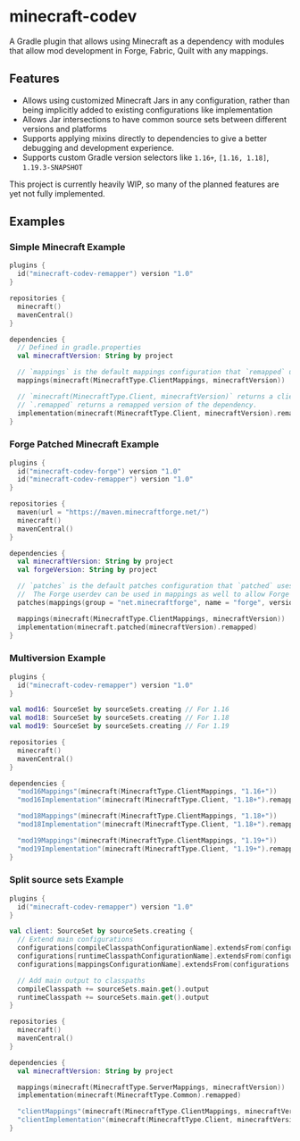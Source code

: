 # minecraft-codev
A Gradle plugin that allows using Minecraft as a dependency with modules that allow mod development in Forge, Fabric, Quilt with any mappings.

## Features
- Allows using customized Minecraft Jars in any configuration, rather than being implicitly added to existing configurations like implementation
- Allows Jar intersections to have common source sets between different versions and platforms
- Supports applying mixins directly to dependencies to give a better debugging and development experience.
- Supports custom Gradle version selectors like `1.16+`, `[1.16, 1.18]`, `1.19.3-SNAPSHOT`

This project is currently heavily WIP, so many of the planned features are yet not fully implemented.

## Examples

### Simple Minecraft Example
```kotlin
plugins {
  id("minecraft-codev-remapper") version "1.0"
}

repositories {
  minecraft()
  mavenCentral()
}

dependencies {
  // Defined in gradle.properties
  val minecraftVersion: String by project

  // `mappings` is the default mappings configuration that `remapped` uses.
  mappings(minecraft(MinecraftType.ClientMappings, minecraftVersion))

  // `minecraft(MinecraftType.Client, minecraftVersion)` returns a client Jar, which transitively includes a common Jar.
  // `.remapped` returns a remapped version of the dependency.
  implementation(minecraft(MinecraftType.Client, minecraftVersion).remapped)
}
```

### Forge Patched Minecraft Example
```kotlin
plugins {
  id("minecraft-codev-forge") version "1.0"
  id("minecraft-codev-remapper") version "1.0"
}

repositories {
  maven(url = "https://maven.minecraftforge.net/")
  minecraft()
  mavenCentral()
}

dependencies {
  val minecraftVersion: String by project
  val forgeVersion: String by project

  // `patches` is the default patches configuration that `patched` uses.
  //  The Forge userdev can be used in mappings as well to allow Forge's srg mappings to be applied.
  patches(mappings(group = "net.minecraftforge", name = "forge", version = "$minecraftVersion-$forgeVersion", classifier = "userdev"))

  mappings(minecraft(MinecraftType.ClientMappings, minecraftVersion))
  implementation(minecraft.patched(minecraftVersion).remapped)
}
```

### Multiversion Example
```kotlin
plugins {
  id("minecraft-codev-remapper") version "1.0"
}

val mod16: SourceSet by sourceSets.creating // For 1.16
val mod18: SourceSet by sourceSets.creating // For 1.18
val mod19: SourceSet by sourceSets.creating // For 1.19

repositories {
  minecraft()
  mavenCentral()
}

dependencies {
  "mod16Mappings"(minecraft(MinecraftType.ClientMappings, "1.16+"))
  "mod16Implementation"(minecraft(MinecraftType.Client, "1.18+").remapped(mappingsConfiguration = "mod16Mappings"))

  "mod18Mappings"(minecraft(MinecraftType.ClientMappings, "1.18+"))
  "mod18Implementation"(minecraft(MinecraftType.Client, "1.18+").remapped(mappingsConfiguration = "mod18Mappings"))

  "mod19Mappings"(minecraft(MinecraftType.ClientMappings, "1.19+"))
  "mod19Implementation"(minecraft(MinecraftType.Client, "1.19+").remapped(mappingsConfiguration = "mod19Mappings"))
}
```

### Split source sets Example
```kotlin
plugins {
  id("minecraft-codev-remapper") version "1.0"
}

val client: SourceSet by sourceSets.creating {
  // Extend main configurations
  configurations[compileClasspathConfigurationName].extendsFrom(configurations.compileClasspath)
  configurations[runtimeClasspathConfigurationName].extendsFrom(configurations.runtimeClasspath)
  configurations[mappingsConfigurationName].extendsFrom(configurations.mappings)

  // Add main output to classpaths
  compileClasspath += sourceSets.main.get().output
  runtimeClasspath += sourceSets.main.get().output
}

repositories {
  minecraft()
  mavenCentral()
}

dependencies {
  val minecraftVersion: String by project

  mappings(minecraft(MinecraftType.ServerMappings, minecraftVersion))
  implementation(minecraft(MinecraftType.Common).remapped)

  "clientMappings"(minecraft(MinecraftType.ClientMappings, minecraftVersion))
  "clientImplementation"(minecraft(MinecraftType.Client, minecraftVersion).remapped(mappingsConfiguration = "clientMappings"))
}
```
